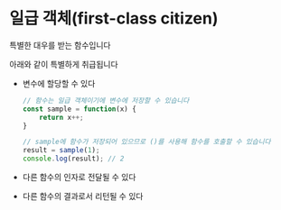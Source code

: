 # 일급 객체(first-class citizen)

특별한 대우를 받는 함수입니다

아래와 같이 특별하게 취급됩니다

- 변수에 할당할 수 있다

    ```jsx
    // 함수는 일급 객체이기에 변수에 저장할 수 있습니다
    const sample = function(x) {
    	return x++;
    }

    // sample에 함수가 저장되어 있으므로 ()를 사용해 함수를 호출할 수 있습니다
    result = sample(1);
    console.log(result); // 2
    ```

- 다른 함수의 인자로 전달될 수 있다
- 다른 함수의 결과로서 리턴될 수 있다